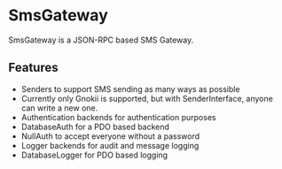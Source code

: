 SmsGateway
==========

SmsGateway is a JSON-RPC based SMS Gateway.

Features
--------

* Senders to support SMS sending as many ways as possible
 * Currently only Gnokii is supported, but with SenderInterface, anyone can
write a new one.
* Authentication backends for authentication purposes
 * DatabaseAuth for a PDO based backend
 * NullAuth to accept everyone without a password
* Logger backends for audit and message logging
 * DatabaseLogger for PDO based logging
